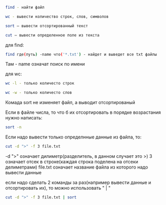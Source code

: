 ```bash 
find - найти файл

wc - вывести количество строк, слов, символов

sort – вывести отсортированный текст

cut – вывести определенное поле из текста 
```

для find:
```bash
find где(путь) -name что('*.txt') - найдет и выведет все txt файлы
```
Там - name означат поиск по имени

для wc:
```bash
wc -l - только количесто строк

wc -w - только количесто слов
```

Комада  sort не изменяет файл, а выводит отсортированый

Если в файле числа, то что б их отсортировать в порядке возрастания нужно написать:
```bash
sort -n
```

Если надо вывести только определнные данные из файла, то:
```bash
cut -d ">" -f 3 file.txt
```
-d ">" означает дилиметр(разделитель, в данном случает это >) 
3 означает отсек в строке(каждая строка поделена на отсеки делиметрами)
file.txt означает название файла из которого надо вывести данные

если надо сделать 2 команды за раз(например вывести данные и отсортировать их), то можно использовать " | " 
```bash
cut -d ">" -f 3 file.txt | sort
```
